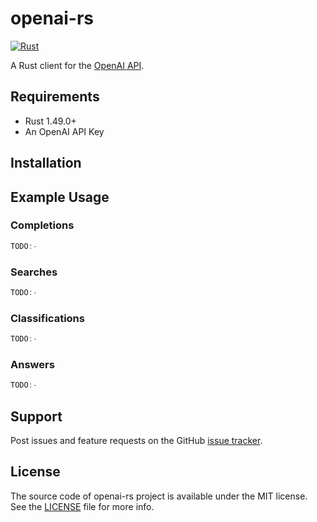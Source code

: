 # openai-rs

[![Rust](https://github.com/minikin/openai-rs/actions/workflows/rust.yml/badge.svg)](https://github.com/minikin/openai-rs/actions/workflows/rust.yml)

A Rust client for the [OpenAI API](https://beta.openai.com/).

## Requirements

- Rust 1.49.0+
- An OpenAI API Key


## Installation


## Example Usage


### Completions


```rust
TODO:-
```

### Searches

```rust
TODO:-
```

### Classifications

```rust
TODO:-
```

### Answers

```rust
TODO:-
```

## Support

Post issues and feature requests on the GitHub [issue tracker](https://github.com/minikin/openai-rs/issues).

## License

The source code of openai-rs project is available under the MIT license.
See the [LICENSE](https://github.com/minikin/openai-rs/blob/main/LICENSE) file for more info.
